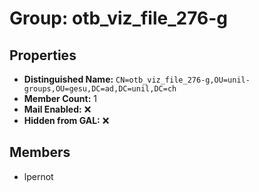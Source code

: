 # Group: otb_viz_file_276-g

## Properties

- **Distinguished Name:** `CN=otb_viz_file_276-g,OU=unil-groups,OU=gesu,DC=ad,DC=unil,DC=ch`
- **Member Count:** 1
- **Mail Enabled:** ❌
- **Hidden from GAL:** ❌

## Members

- lpernot
